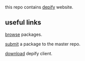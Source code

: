 this repo contains [depify](http://depify.com) website.

## useful links

[browse](http://depify.com) packages. 

[submit](https://github.com/depify/depify-packages/tree/master/packages) a package to the master repo.

[download](https://github.com/depify/depify-client) depify client.
